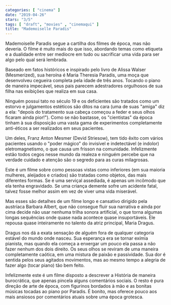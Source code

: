 ```yaml
---
categories: [ "cinema" ]
date: "2019-04-26"
stars: "3/5"
tags: [ "draft", "movies" , "cinemaqui" ]
title: "Mademoiselle Paradis"
---
```

Mademoiselle Paradis segue a cartilha dos filmes de época, mas não
deveria. O filme é muito mais do que isso, abordando temas como etiqueta
e a dualidade entre ser medíocre em tudo ou sacrificar uma vida para
ser algo pelo qual será lembrada.

Baseado em fatos históricos e inspirado pelo livro de Alissa Walser
(Mesmerized), sua heroína é Maria Theresia Paradis, uma moça que
desenvolveu cegueira completa pela idade de três anos. Tocando o piano
de maneira impecável, seus pais parecem adestradores orgulhosos de sua
filha nas exibições que realiza em sua casa.

Ninguém possui tato no século 19 e os deficientes são tratados como um
estorvo e julgamentos estéticos são ditos na cara (uma de suas "amiga"
diz a ela: "depois do tratamento sua cabeça começou a feder e seus
olhos ficaram ainda pior!"). Como se não bastasse, os "cientistas"
da época tinham à sua disposição uma vasta gama de experimentos
completamente anti-éticos a ser realizados em seus pacientes.

Um deles, Franz Anton Mesmer (Devid Striesow), tem tido êxito
com vários pacientes usando o "poder mágico" do invisível e
indetectável (e indolor) eletromagnetismo, o que causa um frisson na
comunidade. Infelizmente estão todos cegos nesse mundo da realeza e
ninguém percebe que na verdade cuidado e atenção são o segredo para
as curas milagrosas.

Este é um filme sobre como pessoas vistas como inferiores (em sua
maioria mulheres, aleijados e criados) são tratadas como objetos,
das mais diferentes formas. Se é uma serviçal assediada, é apenas
um incômodo que ela tenha engravidado. Se uma criança demente sofre
um acidente fatal, talvez fosse melhor assim em vez de viver uma vida
miserável.

Mas esses são detalhes de um filme longo e cansativo dirigido pela
austríaca Barbara Albert, que não consegue fluir sua narrativa e
ainda por cima decide não usar nenhuma trilha sonora artificial, o
que torna algumas longas sequências onde quase nada acontece quase
insuportáveis. Ele repousa quase inteiramente no talento da atriz
principal, Maria Dragus.

Dragus nos dá a exata sensação de alguém fora de qualquer categoria
estável do mundo onde nasceu. Sua esperança era se tornar exímia
pianista, mas quando ela começa a enxergar um pouco ela passa a não
fazer nenhum dos dois direito. Os seus olhos se reviram de uma maneira
completamente caótica, em uma mistura de paixão e passividade. Sua dor
é sentida pelos seus agitados movimentos, mas ao mesmo tempo a alegria
de fazer algo (tocar piano) tão bem feito.

Infelizmente este é um filme disposto a descrever a História de
maneira burocrática, que apenas pincela alguns comentários sociais. O
resto é pura direção de arte de época, com figurinos bordados à
mão e as bonitas músicas tocadas ao piano por Paradis. É bonito,
mas oferece pouco aos mais ansiosos por comentários atuais sobre uma
época grotesca.
